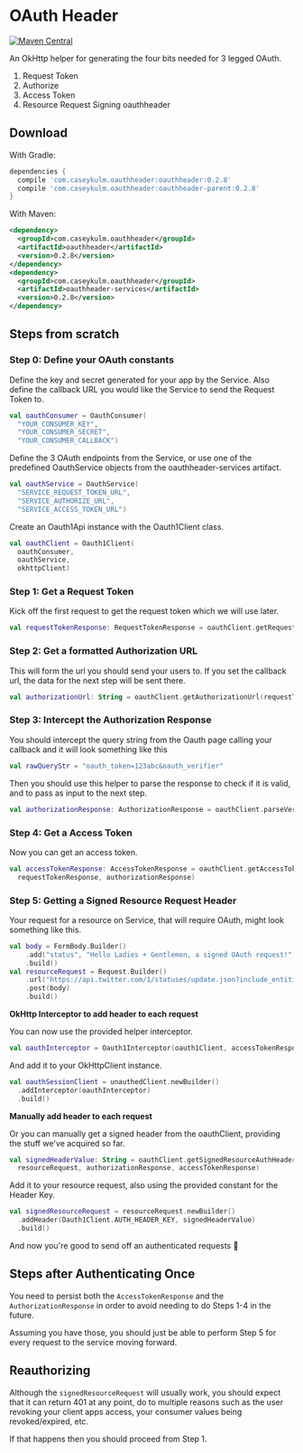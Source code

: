 # OAuth Header

[![Maven Central](https://maven-badges.herokuapp.com/maven-central/com.caseykulm.oauthheader/oauthheader-parent/badge.svg)](https://maven-badges.herokuapp.com/maven-central/com.caseykulm.oauthheader/oauthheader-parent)

An OkHttp helper for generating the four bits needed for 3 legged OAuth. 

1. Request Token
2. Authorize
3. Access Token
4. Resource Request Signing oauthheader 

## Download 

With Gradle:

```groovy
dependencies {
  compile 'com.caseykulm.oauthheader:oauthheader:0.2.8'
  compile 'com.caseykulm.oauthheader:oauthheader-parent:0.2.8' 
}
```

With Maven: 

```xml
<dependency>
  <groupId>com.caseykulm.oauthheader</groupId>
  <artifactId>oauthheader</artifactId>
  <version>0.2.8</version>
</dependency>
<dependency>
  <groupId>com.caseykulm.oauthheader</groupId>
  <artifactId>oauthheader-services</artifactId>
  <version>0.2.8</version>
</dependency>

```

## Steps from scratch

### Step 0: Define your OAuth constants

Define the key and secret generated for your app by the Service. Also 
define the callback URL you would like the Service to send the Request 
Token to.

```kotlin
val oauthConsumer = OauthConsumer(
  "YOUR_CONSUMER_KEY", 
  "YOUR_CONSUMER_SECRET", 
  "YOUR_CONSUMER_CALLBACK")
```

Define the 3 OAuth endpoints from the Service, or use one of the predefined 
OauthService objects from the oauthheader-services artifact.

```kotlin
val oauthService = OauthService(
  "SERVICE_REQUEST_TOKEN_URL", 
  "SERVICE_AUTHORIZE_URL", 
  "SERVICE_ACCESS_TOKEN_URL")
```

Create an Oauth1Api instance with the Oauth1Client class.

```kotlin
val oauthClient = Oauth1Client(
  oauthConsumer, 
  oauthService, 
  okhttpClient)
```

### Step 1: Get a Request Token

Kick off the first request to get the request token which we will use later.

```kotlin
val requestTokenResponse: RequestTokenResponse = oauthClient.getRequestToken()
```

### Step 2: Get a formatted Authorization URL

This will form the url you should send your users to. If you set 
the callback url, the data for the next step will be sent there.

```kotlin
val authorizationUrl: String = oauthClient.getAuthorizationUrl(requestTokenResponse)
```

### Step 3: Intercept the Authorization Response

You should intercept the query string from the Oauth page 
calling your callback and it will look something like this

```kotlin
val rawQueryStr = "oauth_token=123abc&oauth_verifier"
```  

Then you should use this helper to parse the response to 
check if it is valid, and to pass as input to the next step.

```kotlin
val authorizationResponse: AuthorizationResponse = oauthClient.parseVerificationResponse(rawQueryStr)
```

### Step 4: Get a Access Token

Now you can get an access token.

```kotlin
val accessTokenResponse: AccessTokenResponse = oauthClient.getAccessToken(
  requestTokenResponse, authorizationResponse)
```

### Step 5: Getting a Signed Resource Request Header 

Your request for a resource on Service, that will require OAuth, might look 
something like this.

```kotlin
val body = FormBody.Builder()
    .add("status", "Hello Ladies + Gentlemen, a signed OAuth request!")
    .build()
val resourceRequest = Request.Builder()
    .url("https://api.twitter.com/1/statuses/update.json?include_entities=true")
    .post(body)
    .build()
```

**OkHttp Interceptor to add header to each request**

You can now use the provided helper interceptor.

```kotlin
val oauthInterceptor = Oauth1Interceptor(oauth1Client, accessTokenResponse)
```

And add it to your OkHttpClient instance.

```kotlin
val oauthSessionClient = unauthedClient.newBuilder()
  .addInterceptor(oauthInterceptor)
  .build()
```

**Manually add header to each request**

Or you can manually get a signed header from the oauthClient, providing 
the stuff we've acquired so far.

```kotlin
val signedHeaderValue: String = oauthClient.getSignedResourceAuthHeader(
  resourceRequest, authorizationResponse, accessTokenResponse)
```

Add it to your resource request, also using the provided constant for 
the Header Key.

```kotlin
val signedResourceRequest = resourceRequest.newBuilder()
  .addHeader(Oauth1Client.AUTH_HEADER_KEY, signedHeaderValue)
  .build()
```

And now you're good to send off an authenticated requests 🎉

## Steps after Authenticating Once

You need to persist both the 
```AccessTokenResponse``` and the ```AuthorizationResponse``` in order to 
avoid needing to do Steps 1-4 in the future.

Assuming you have those, you should just be able to perform Step 5 for 
every request to the service moving forward.

## Reauthorizing

Although the ```signedResourceRequest``` will usually work, you should 
expect that it can return 401 at any point, do to multiple reasons such 
as the user revoking your client apps access, your consumer values being 
revoked/expired, etc.

If that happens then you should proceed from Step 1.
